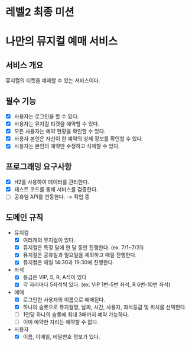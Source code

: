 
# 레벨2 최종 미션
# 나만의 뮤지컬 예매 서비스

## 서비스 개요
뮤지컬의 티켓을 예매할 수 있는 서비스이다.

## 필수 기능
- [x] 사용자는 로그인을 할 수 있다.
- [x] 사용자는 뮤지컬 티켓을 예약할 수 있다.
- [x] 모든 사용자는 예약 현황을 확인할 수 있다.
- [x] 사용자 본인은 자신이 한 예약의 상세 정보를 확인할 수 있다.
- [x] 사용자는 본인의 예약만 수정하고 삭제할 수 있다.

## 프로그래밍 요구사항
- [x] H2를 사용하여 데이터를 관리한다.
- [x] 테스트 코드를 통해 서비스를 검증한다.
- [ ] 공휴일 API를 연동한다. -> 작업 중

## 도메인 규칙
- 뮤지컬
    - [x] 여러개의 뮤지컬이 있다.
    - [x] 뮤지컬은 특정 달에 한 달 동안 진행한다. (ex. 7/1~7/31)
    - [x] 뮤지컬은 공휴일과 일요일을 제외하고 매일 진행한다.
    - [x] 뮤지컬은 매일 14:30과 19:30에 진행한다.
- 좌석
    - [x] 등급은 VIP, S, R, A석이 있다
    - [x] 각 자리마다 5좌석씩 있다. (ex. VIP 1번-5번 좌석, R 6번-10번 좌석)
- 예매
    - [x] 로그인한 사용자의 이름으로 예매된다.
    - [x] 하나의 슬롯으로 뮤지컬명, 날짜, 시간, 사용자, 좌석등급 및 위치를 선택한다.
    - [ ] 1인당 하나의 슬롯에 최대 3매까지 예약 가능하다.
    - [ ] 이미 예약한 자리는 예약할 수 없다.
- 사용자
    - [x] 이름, 이메일, 비밀번호 정보가 있다.

